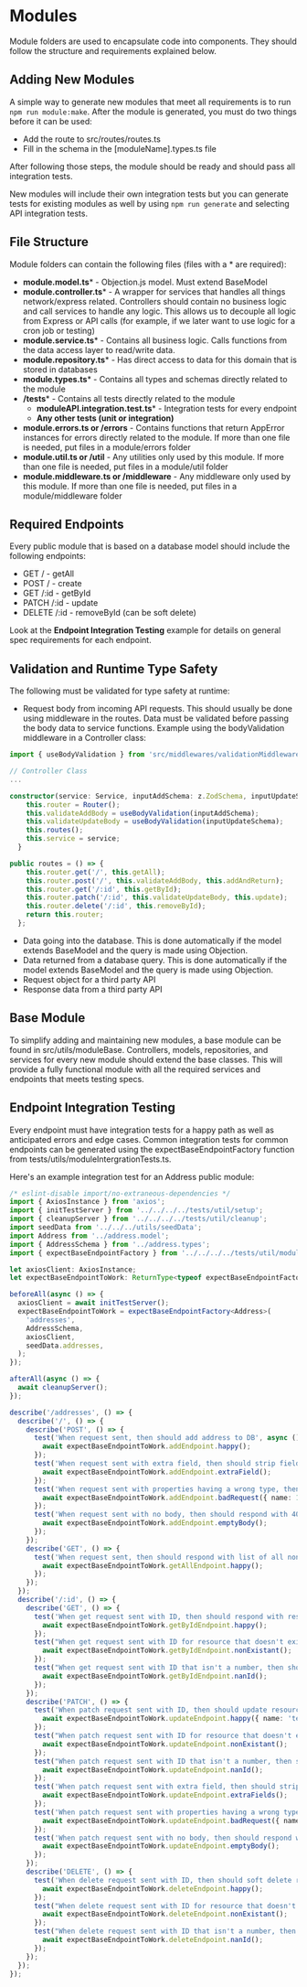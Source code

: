 # Modules

Module folders are used to encapsulate code into components. They should follow the structure and requirements explained below.

## Adding New Modules

A simple way to generate new modules that meet all requirements is to run `npm run module:make`. After the module is generated, you must do two things before it can be used:

- Add the route to src/routes/routes.ts
- Fill in the schema in the [moduleName].types.ts file

After following those steps, the module should be ready and should pass all integration tests.

New modules will include their own integration tests but you can generate tests for existing modules as well by using `npm run generate` and selecting API integration tests.

## File Structure

Module folders can contain the following files (files with a \* are required):

- **module.model.ts**\* - Objection.js model. Must extend BaseModel
- **module.controller.ts**\* - A wrapper for services that handles all things network/express related. Controllers should contain no business logic and call services to handle any logic. This allows us to decouple all logic from Express or API calls (for example, if we later want to use logic for a cron job or testing)
- **module.service.ts**\* - Contains all business logic. Calls functions from the data access layer to read/write data.
- **module.repository.ts**\* - Has direct access to data for this domain that is stored in databases
- **module.types.ts**\* - Contains all types and schemas directly related to the module
- **/tests**\* - Contains all tests directly related to the module
  - **moduleAPI.integration.test.ts**\* - Integration tests for every endpoint
  - **Any other tests (unit or integration)**
- **module.errors.ts or /errors** - Contains functions that return AppError instances for errors directly related to the module. If more than one file is needed, put files in a module/errors folder
- **module.util.ts or /util** - Any utilities only used by this module. If more than one file is needed, put files in a module/util folder
- **module.middleware.ts or /middleware** - Any middleware only used by this module. If more than one file is needed, put files in a module/middleware folder

## Required Endpoints

Every public module that is based on a database model should include the following endpoints:

- GET / - getAll
- POST / - create
- GET /:id - getById
- PATCH /:id - update
- DELETE /:id - removeById (can be soft delete)

Look at the **Endpoint Integration Testing** example for details on general spec requirements for each endpoint.

## Validation and Runtime Type Safety

The following must be validated for type safety at runtime:

- Request body from incoming API requests. This should usually be done using middleware in the routes. Data must be validated before passing the body data to service functions.
  Example using the bodyValidation middleware in a Controller class:

```typescript
import { useBodyValidation } from 'src/middlewares/validationMiddleware';

// Controller Class
...

constructor(service: Service, inputAddSchema: z.ZodSchema, inputUpdateSchema: z.ZodSchema) {
    this.router = Router();
    this.validateAddBody = useBodyValidation(inputAddSchema);
    this.validateUpdateBody = useBodyValidation(inputUpdateSchema);
    this.routes();
    this.service = service;
  }

public routes = () => {
    this.router.get('/', this.getAll);
    this.router.post('/', this.validateAddBody, this.addAndReturn);
    this.router.get('/:id', this.getById);
    this.router.patch('/:id', this.validateUpdateBody, this.update);
    this.router.delete('/:id', this.removeById);
    return this.router;
  };
```

- Data going into the database. This is done automatically if the model extends BaseModel and the query is made using Objection.
- Data returned from a database query. This is done automatically if the model extends BaseModel and the query is made using Objection.
- Request object for a third party API
- Response data from a third party API

## Base Module

To simplify adding and maintaining new modules, a base module can be found in src/utils/moduleBase. Controllers, models, repositories, and services for every new module should extend the base classes. This will provide a fully functional module with all the required services and endpoints that meets testing specs.

## Endpoint Integration Testing

Every endpoint must have integration tests for a happy path as well as anticipated errors and edge cases. Common integration tests for common endpoints can be generated using the expectBaseEndpointFactory function from tests/utils/moduleIntergrationTests.ts.

Here's an example integration test for an Address public module:

```typescript
/* eslint-disable import/no-extraneous-dependencies */
import { AxiosInstance } from 'axios';
import { initTestServer } from '../../../../tests/util/setup';
import { cleanupServer } from '../../../../tests/util/cleanup';
import seedData from '../../../utils/seedData';
import Address from '../address.model';
import { AddressSchema } from '../address.types';
import { expectBaseEndpointFactory } from '../../../../tests/util/moduleIntergrationTests';

let axiosClient: AxiosInstance;
let expectBaseEndpointToWork: ReturnType<typeof expectBaseEndpointFactory>;

beforeAll(async () => {
  axiosClient = await initTestServer();
  expectBaseEndpointToWork = expectBaseEndpointFactory<Address>(
    'addresses',
    AddressSchema,
    axiosClient,
    seedData.addresses,
  );
});

afterAll(async () => {
  await cleanupServer();
});

describe('/addresses', () => {
  describe('/', () => {
    describe('POST', () => {
      test('When request sent, then should add address to DB', async () => {
        await expectBaseEndpointToWork.addEndpoint.happy();
      });
      test('When request sent with extra field, then should strip field and add DB without error', async () => {
        await expectBaseEndpointToWork.addEndpoint.extraField();
      });
      test('When request sent with properties having a wrong type, then should respond with 400', async () => {
        await expectBaseEndpointToWork.addEndpoint.badRequest({ name: 1 });
      });
      test('When request sent with no body, then should respond with 400', async () => {
        await expectBaseEndpointToWork.addEndpoint.emptyBody();
      });
    });
    describe('GET', () => {
      test('When request sent, then should respond with list of all non deleted rows', async () => {
        await expectBaseEndpointToWork.getAllEndpoint.happy();
      });
    });
  });
  describe('/:id', () => {
    describe('GET', () => {
      test('When get request sent with ID, then should respond with resource with matching ID', async () => {
        await expectBaseEndpointToWork.getByIdEndpoint.happy();
      });
      test("When get request sent with ID for resource that doesn't exist, then should respond with 404", async () => {
        await expectBaseEndpointToWork.getByIdEndpoint.nonExistant();
      });
      test("When get request sent with ID that isn't a number, then should respond with 400", async () => {
        await expectBaseEndpointToWork.getByIdEndpoint.nanId();
      });
    });
    describe('PATCH', () => {
      test('When patch request sent with ID, then should update resource in DB', async () => {
        await expectBaseEndpointToWork.updateEndpoint.happy({ name: 'test', city: 'Pasadena' });
      });
      test("When patch request sent with ID for resource that doesn't exist, then should respond with 404", async () => {
        await expectBaseEndpointToWork.updateEndpoint.nonExistant();
      });
      test("When patch request sent with ID that isn't a number, then should respond with 400", async () => {
        await expectBaseEndpointToWork.updateEndpoint.nanId();
      });
      test('When patch request sent with extra field, then should strip field and add DB without error', async () => {
        await expectBaseEndpointToWork.updateEndpoint.extraFields();
      });
      test('When patch request sent with properties having a wrong type, then should respond with 400', async () => {
        await expectBaseEndpointToWork.updateEndpoint.badRequest({ name: 1 });
      });
      test('When patch request sent with no body, then should respond with 400', async () => {
        await expectBaseEndpointToWork.updateEndpoint.emptyBody();
      });
    });
    describe('DELETE', () => {
      test('When delete request sent with ID, then should soft delete resource in DB', async () => {
        await expectBaseEndpointToWork.deleteEndpoint.happy();
      });
      test("When delete request sent with ID for resource that doesn't exist, then should respond with 404", async () => {
        await expectBaseEndpointToWork.deleteEndpoint.nonExistant();
      });
      test("When delete request sent with ID that isn't a number, then should respond with 400", async () => {
        await expectBaseEndpointToWork.deleteEndpoint.nanId();
      });
    });
  });
});
```
